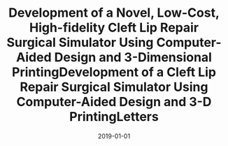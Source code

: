 ---
title: "Development of a Novel, Low-Cost, High-fidelity Cleft Lip Repair Surgical Simulator Using Computer-Aided Design and 3-Dimensional PrintingDevelopment of a Cleft Lip Repair Surgical Simulator Using Computer-Aided Design and 3-D PrintingLetters"
collection: publications
permalink: /publication/2019-01-01-Development-of-a-Novel-Low-Cost-High-fidelity-Cleft-Lip-Repair-Surgical-Simulator-Using-Computer-Aid
date: 2019-01-01
venue: 'JAMA Facial Plastic Surgery'
paperurl: 'https://doi.org/10.1001/jamafacial.2018.1237'
citation: ' Chelsea L. Reighard,  <b>Kevin Green</b>,  Deborah M. Rooney,  David A. Zopf, &quot;Development of a Novel, Low-Cost, High-fidelity Cleft Lip Repair Surgical Simulator Using Computer-Aided Design and 3-Dimensional PrintingDevelopment of a Cleft Lip Repair Surgical Simulator Using Computer-Aided Design and 3-D PrintingLetters.&quot; JAMA Facial Plastic Surgery, 2019.'
publication_type: 'article'
bib_file_name: '2019-01-01-Development-of-a-Novel-Low-Cost-High-fidelity-Cleft-Lip-Repair-Surgical-Simulator-Using-Computer-Aid.bib'
---
